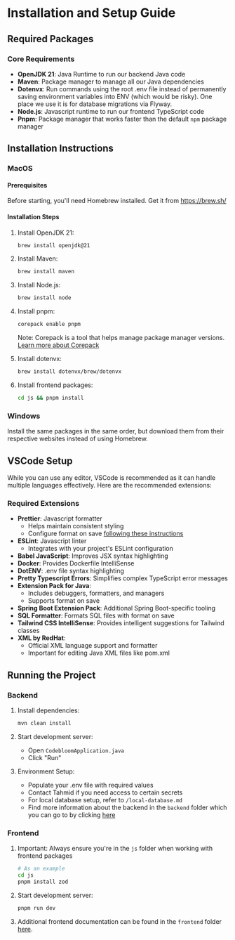 # Installation and Setup Guide

## Required Packages

### Core Requirements

- **OpenJDK 21**: Java Runtime to run our backend Java code
- **Maven**: Package manager to manage all our Java dependencies
- **Dotenvx**: Run commands using the root .env file instead of permanently saving environment variables into ENV (which would be risky). One place we use it is for database migrations via Flyway.
- **Node.js**: Javascript runtime to run our frontend TypeScript code
- **Pnpm**: Package manager that works faster than the default `npm` package manager

## Installation Instructions

### MacOS

#### Prerequisites

Before starting, you'll need Homebrew installed. Get it from https://brew.sh/

#### Installation Steps

1. Install OpenJDK 21:

   ```zsh
   brew install openjdk@21
   ```

2. Install Maven:

   ```zsh
   brew install maven
   ```

3. Install Node.js:

   ```zsh
   brew install node
   ```

4. Install pnpm:

   ```zsh
   corepack enable pnpm
   ```

   Note: Corepack is a tool that helps manage package manager versions. [Learn more about Corepack](https://medium.com/@rohitdeshpande9922/corepack-managing-the-package-managers-d3d4d82f05c2)
   <br />

5. Install dotenvx:

   ```zsh
   brew install dotenvx/brew/dotenvx
   ```

6. Install frontend packages:
   ```zsh
   cd js && pnpm install
   ```

### Windows

Install the same packages in the same order, but download them from their respective websites instead of using Homebrew.

## VSCode Setup

While you can use any editor, VSCode is recommended as it can handle multiple languages effectively. Here are the recommended extensions:

### Required Extensions

- **Prettier**: Javascript formatter
  - Helps maintain consistent styling
  - Configure format on save [following these instructions](https://stackoverflow.com/questions/39494277/how-do-you-format-code-on-save-in-vs-code)
- **ESLint**: Javascript linter
  - Integrates with your project's ESLint configuration
- **Babel JavaScript**: Improves JSX syntax highlighting
- **Docker**: Provides Dockerfile IntelliSense
- **DotENV**: .env file syntax highlighting
- **Pretty Typescript Errors**: Simplifies complex TypeScript error messages
- **Extension Pack for Java**:
  - Includes debuggers, formatters, and managers
  - Supports format on save
- **Spring Boot Extension Pack**: Additional Spring Boot-specific tooling
- **SQL Formatter**: Formats SQL files with format on save
- **Tailwind CSS IntelliSense**: Provides intelligent suggestions for Tailwind classes
- **XML by RedHat**:
  - Official XML language support and formatter
  - Important for editing Java XML files like pom.xml

## Running the Project

### Backend

1. Install dependencies:

   ```bash
   mvn clean install
   ```

2. Start development server:

   - Open `CodebloomApplication.java`
   - Click "Run"

3. Environment Setup:
   - Populate your .env file with required values
   - Contact Tahmid if you need access to certain secrets
   - For local database setup, refer to `/local-database.md`
   - Find more information about the backend in the `backend` folder which you can go to by clicking [here](https://github.com/tahminator/codebloom/tree/main/docs/backend)

### Frontend

1. Important: Always ensure you're in the `js` folder when working with frontend packages

   ```bash
   # As an example
   cd js
   pnpm install zod
   ```

2. Start development server:

   ```bash
   pnpm run dev
   ```

3. Additional frontend documentation can be found in the `frontend` folder [here](https://github.com/tahminator/codebloom/tree/main/docs/frontend).
